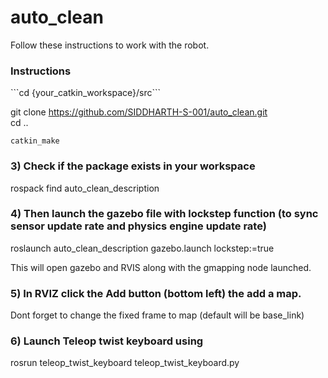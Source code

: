 # auto_clean
Follow these instructions to work with the robot.

<h3>Instructions</h3>
```cd {your_catkin_workspace}/src```

git clone https://github.com/SIDDHARTH-S-001/auto_clean.git</br>
cd ..
```
catkin_make
```

  
### 3) Check if the package exists in your workspace
  rospack find auto_clean_description
  
### 4) Then launch the gazebo file with lockstep function (to sync sensor update rate and physics engine update rate)
  roslaunch auto_clean_description gazebo.launch lockstep:=true

This will open gazebo and RVIS along with the gmapping node launched.
### 5) In RVIZ click the Add button (bottom left) the add a map.
   Dont forget to change the fixed frame to map (default will be base_link)

### 6) Launch Teleop twist keyboard using 
   rosrun teleop_twist_keyboard teleop_twist_keyboard.py 



